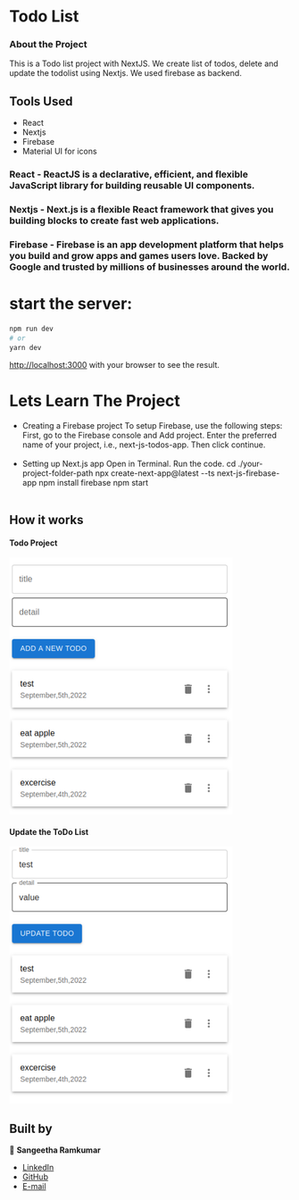 <h1>Todo List</h1>

### About the Project
This is a Todo list project with NextJS. We create list of todos, delete and update the todolist using Nextjs. We used  firebase as backend.
## Tools Used
- React
- Nextjs
- Firebase
- Material UI for icons

### React - ReactJS is a declarative, efficient, and flexible JavaScript library for building reusable UI components.
### Nextjs - Next.js is a flexible React framework that gives you building blocks to create fast web applications.
### Firebase - Firebase is an app development platform that helps you build and grow apps and games users love. Backed by Google and trusted by millions of businesses around the world. 
        
# start the  server:
```bash
npm run dev
# or
yarn dev
```
[http://localhost:3000](http://localhost:3000) with your browser to see the result.

# Lets Learn The Project
- Creating a Firebase project
            To setup Firebase, use the following steps: First, go to the Firebase console and Add project. Enter the preferred name of your project, i.e., next-js-todos-app. Then click continue. 
            <br><br>
- Setting up Next.js app
            Open in Terminal. Run the code.
            cd ./your-project-folder-path
            npx create-next-app@latest --ts next-js-firebase-app
            npm install firebase
            npm start
            <br><br>

## How it works 
<h4>Todo Project</h4>
  <img width="400" alt="react" src="image1.png"> &emsp; <br>

  <h4>Update the ToDo List</h4>
    <img width="400" alt="react" src="image2.png"> &emsp;

## Built by <br>
👤 **Sangeetha Ramkumar** <br>

- [LinkedIn](https://www.linkedin.com/in/sangeetharamkumar)
- [GitHub](https://github.com/Sangi19)
- [E-mail](sangiammu1020@gmail.com)
